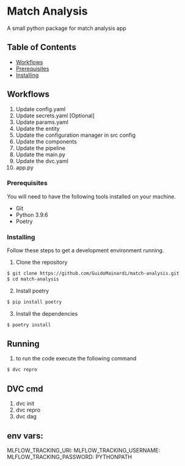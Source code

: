 # Match Analysis

A small python package for match analysis app


## Table of Contents

- [Workflows](#workflows)
- [Prerequisites](#prerequisites)
- [Installing](#installing)


## Workflows
1. Update config.yaml
2. Update secrets.yaml [Optional]
3. Update params.yaml
4. Update the entity
5. Update the configuration manager in src config
6. Update the components
7. Update the pipeline
8. Update the main.py
9. Update the dvc.yaml
10. app.py 

### Prerequisites

You will need to have the following tools installed on your machine.

- Git
- Python 3.9.6
- Poetry

### Installing

Follow these steps to get a development environment running.

1. Clone the repository
```bash
$ git clone https://github.com/GuidoMainardi/match-analysis.git
$ cd match-analysis
```

2. Install poetry
```bash
$ pip install poetry
```
3. Install the dependencies
```bash
$ poetry install
```



## Running

1. to run the code execute the following command
```bash
$ dvc repro
```


## DVC cmd

1. dvc init
2. dvc repro
3. dvc dag

## env vars:

MLFLOW_TRACKING_URI: 
MLFLOW_TRACKING_USERNAME: 
MLFLOW_TRACKING_PASSWORD: 
PYTHONPATH
